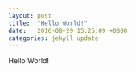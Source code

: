 ```yaml
---
layout: post
title:  "Hello World!"
date:   2016-08-29 15:25:09 +0800
categories: jekyll update
---
```

Hello World!

[jekyll-docs]: http://jekyllrb.com/docs/home
[jekyll-gh]:   https://github.com/jekyll/jekyll
[jekyll-talk]: https://talk.jekyllrb.com/
